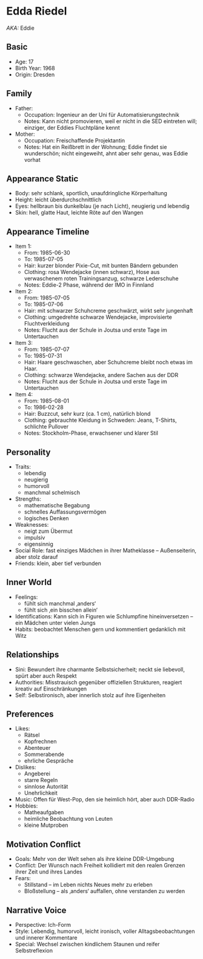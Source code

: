 # Edda Riedel

_AKA:_ Eddie

## Basic
- Age: 17
- Birth Year: 1968
- Origin: Dresden

## Family
- Father:
  - Occupation: Ingenieur an der Uni für Automatisierungstechnik
  - Notes: Kann nicht promovieren, weil er nicht in die SED eintreten will; einziger, der Eddies Fluchtpläne kennt
- Mother:
  - Occupation: Freischaffende Projektantin
  - Notes: Hat ein Reißbrett in der Wohnung; Eddie findet sie wunderschön; nicht eingeweiht, ahnt aber sehr genau, was Eddie vorhat

## Appearance Static
- Body: sehr schlank, sportlich, unaufdringliche Körperhaltung
- Height: leicht überdurchschnittlich
- Eyes: hellbraun bis dunkelblau (je nach Licht), neugierig und lebendig
- Skin: hell, glatte Haut, leichte Röte auf den Wangen

## Appearance Timeline
- Item 1:
  - From: 1985-06-30
  - To: 1985-07-05
  - Hair: kurzer blonder Pixie-Cut, mit bunten Bändern gebunden
  - Clothing: rosa Wendejacke (innen schwarz), Hose aus verwaschenem roten Trainingsanzug, schwarze Lederschuhe
  - Notes: Eddie-2 Phase, während der IMO in Finnland
- Item 2:
  - From: 1985-07-05
  - To: 1985-07-06
  - Hair: mit schwarzer Schuhcreme geschwärzt, wirkt sehr jungenhaft
  - Clothing: umgedrehte schwarze Wendejacke, improvisierte Fluchtverkleidung
  - Notes: Flucht aus der Schule in Joutsa und erste Tage im Untertauchen
- Item 3:
  - From: 1985-07-07
  - To: 1985-07-31
  - Hair: Haare geschwaschen, aber Schuhcreme bleibt noch etwas im Haar.
  - Clothing: schwarze Wendejacke, andere Sachen aus der DDR
  - Notes: Flucht aus der Schule in Joutsa und erste Tage im Untertauchen
- Item 4:
  - From: 1985-08-01
  - To: 1986-02-28
  - Hair: Buzzcut, sehr kurz (ca. 1 cm), natürlich blond
  - Clothing: gebrauchte Kleidung in Schweden: Jeans, T-Shirts, schlichte Pullover
  - Notes: Stockholm-Phase, erwachsener und klarer Stil

## Personality
- Traits:
  - lebendig
  - neugierig
  - humorvoll
  - manchmal schelmisch
- Strengths:
  - mathematische Begabung
  - schnelles Auffassungsvermögen
  - logisches Denken
- Weaknesses:
  - neigt zum Übermut
  - impulsiv
  - eigensinnig
- Social Role: fast einziges Mädchen in ihrer Matheklasse – Außenseiterin, aber stolz darauf
- Friends: klein, aber tief verbunden

## Inner World
- Feelings:
  - fühlt sich manchmal ‚anders‘
  - fühlt sich ‚ein bisschen allein‘
- Identifications: Kann sich in Figuren wie Schlumpfine hineinversetzen – ein Mädchen unter vielen Jungs
- Habits: beobachtet Menschen gern und kommentiert gedanklich mit Witz

## Relationships
- Sini: Bewundert ihre charmante Selbstsicherheit; neckt sie liebevoll, spürt aber auch Respekt
- Authorities: Misstrauisch gegenüber offiziellen Strukturen, reagiert kreativ auf Einschränkungen
- Self: Selbstironisch, aber innerlich stolz auf ihre Eigenheiten

## Preferences
- Likes:
  - Rätsel
  - Kopfrechnen
  - Abenteuer
  - Sommerabende
  - ehrliche Gespräche
- Dislikes:
  - Angeberei
  - starre Regeln
  - sinnlose Autorität
  - Unehrlichkeit
- Music: Offen für West-Pop, den sie heimlich hört, aber auch DDR-Radio
- Hobbies:
  - Matheaufgaben
  - heimliche Beobachtung von Leuten
  - kleine Mutproben

## Motivation Conflict
- Goals: Mehr von der Welt sehen als ihre kleine DDR-Umgebung
- Conflict: Der Wunsch nach Freiheit kollidiert mit den realen Grenzen ihrer Zeit und ihres Landes
- Fears:
  - Stillstand – im Leben nichts Neues mehr zu erleben
  - Bloßstellung – als ‚anders‘ auffallen, ohne verstanden zu werden

## Narrative Voice
- Perspective: Ich-Form
- Style: Lebendig, humorvoll, leicht ironisch, voller Alltagsbeobachtungen und innerer Kommentare
- Special: Wechsel zwischen kindlichem Staunen und reifer Selbstreflexion
